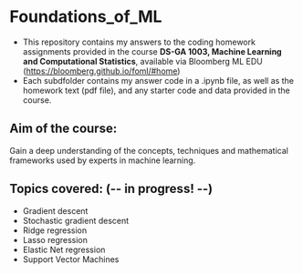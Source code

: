 # Foundations_of_ML

- This repository contains my answers to the coding homework assignments provided in the course **DS-GA 1003, Machine Learning and Computational Statistics**, available via Bloomberg ML EDU (https://bloomberg.github.io/foml/#home)
- Each subdfolder contains my answer code in a .ipynb file, as well as the homework text (pdf file), and any starter code and data provided in the course.  
  
## Aim of the course:
Gain a deep understanding of the concepts, techniques and mathematical frameworks used by experts in machine learning. 

## Topics covered: (-- in progress! --)
  
- Gradient descent
- Stochastic gradient descent
- Ridge regression
- Lasso regression
- Elastic Net regression
- Support Vector Machines
